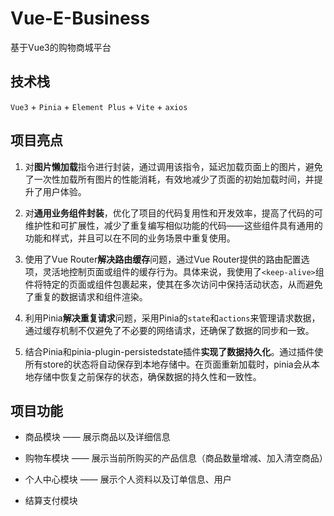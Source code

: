 # Vue-E-Business
基于Vue3的购物商城平台

## 技术栈
`Vue3` + `Pinia` + `Element Plus` + `Vite` + `axios`

## 项目亮点

1. 对**图片懒加载**指令进行封装，通过调用该指令，延迟加载页面上的图片，避免了一次性加载所有图片的性能消耗，有效地减少了页面的初始加载时间，并提升了用户体验。
  
2. 对**通用业务组件封装**，优化了项目的代码复用性和开发效率，提高了代码的可维护性和可扩展性，减少了重复编写相似功能的代码——这些组件具有通用的功能和样式，并且可以在不同的业务场景中重复使用。
  
3. 使用了Vue Router**解决路由缓存**问题，通过Vue Router提供的路由配置选项，灵活地控制页面或组件的缓存行为。具体来说，我使用了`<keep-alive>`组件将特定的页面或组件包裹起来，使其在多次访问中保持活动状态，从而避免了重复的数据请求和组件渲染。
  
4. 利用Pinia**解决重复请求**问题，采用Pinia的`state`和`actions`来管理请求数据，通过缓存机制不仅避免了不必要的网络请求，还确保了数据的同步和一致。
  
5. 结合Pinia和pinia-plugin-persistedstate插件**实现了数据持久化**。通过插件使所有store的状态将自动保存到本地存储中。在页面重新加载时，pinia会从本地存储中恢复之前保存的状态，确保数据的持久性和一致性。
  

## 项目功能

- 商品模块 —— 展示商品以及详细信息
  
- 购物车模块 —— 展示当前所购买的产品信息（商品数量增减、加入清空商品）
  
- 个人中心模块 —— 展示个人资料以及订单信息、用户
  
- 结算支付模块

